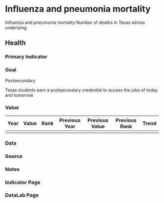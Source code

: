 # Influenza and pneumonia mortality

Influenza and pneumonia mortality Number of deaths in Texas whose underlying

## Health

### Primary Indicator

### **Goal**

Postsecondary

Texas students earn a postsecondary credential to access the jobs of today and tomorrow

### Value

|Year         |  Value      | Rank        | Previous Year| Previous Value | Previous Rank  | Trend| 
| ----------- | ----------- | ----------- | ----------- | ----------- | ----------- | -----------|
|             |             |             |             |              |            |            |

### Data

### Source

### Notes



### Indicator Page


### DataLab Page




